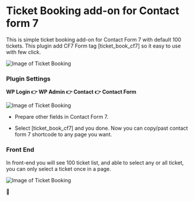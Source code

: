 # Ticket Booking add-on for Contact form 7
This is simple ticket booking add-on for Contact Form 7 with default 100 tickets. This plugin add CF7 Form tag [ticket_book_cf7] so it easy to use with few click.

![Image of Ticket Booking](http://demo.bandunigroup.com/wp-content/uploads/2020/02/tb1.png)


### Plugin Settings
**WP Login :point_right: WP Admin :point_right: Contact :point_right: Contact Form**

![Image of Ticket Booking](http://demo.bandunigroup.com/wp-content/uploads/2020/02/tb2.png)


* Prepare other fields in Contact Form 7.

* Select [ticket_book_cf7] and you done. Now you can copy/past contact form 7 shortcode to any page you want. 

### Front End
In front-end you will see 100 ticket list, and able to select any or all ticket, you can only select a ticket once in a page.

![Image of Ticket Booking](http://demo.bandunigroup.com/wp-content/uploads/2020/02/tb3.png)

:beer:
